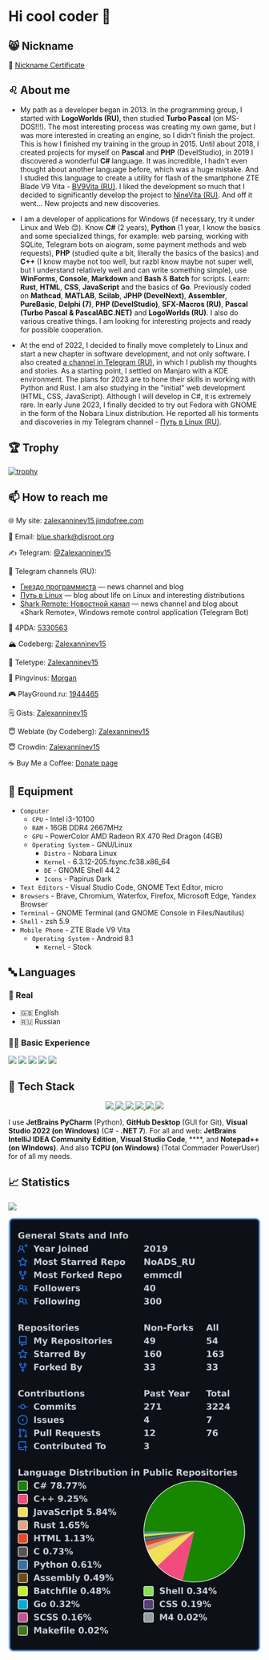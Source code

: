 # Hi cool coder 🤘

## 😸 Nickname

  👤 [Nickname Certificate](https://mynickname.com/en/Zalexanninev15)
  
## ♌ About me

- My path as a developer began in 2013. In the programming group, I started with **LogoWorlds (RU)**, then studied **Turbo Pascal** (on MS-DOS!!!). The most interesting process was creating my own game, but I was more interested in creating an engine, so I didn't finish the project. This is how I finished my training in the group in 2015. Until about 2018, I created projects for myself on **Pascal** and **PHP** (DevelStudio), in 2019 I discovered a wonderful **C#** language. It was incredible, I hadn't even thought about another language before, which was a huge mistake. And I studied this language to create a utility for flash of the smartphone ZTE Blade V9 Vita - [BV9Vita (RU)](https://4pda.to/forum/index.php?showtopic=952274&view=findpost&p=88382383). I liked the development so much that I decided to significantly develop the project to [NineVita (RU)](https://4pda.to/forum/index.php?showtopic=952274&view=findpost&p=91409816). And off it went... New projects and new discoveries. 

- I am a developer of applications for Windows (if necessary, try it under Linux and Web 😊). Know **C#** (2 years), **Python** (1 year, I know the basics and some specialized things, for example: web parsing, working with SQLite, Telegram bots on aiogram, some payment methods and web requests), **PHP** (studied quite a bit, literally the basics of the basics) and **C++** (I know maybe not too well, but razbI know maybe not super well, but I understand relatively well and can write something simple), use **WinForms**, **Console**, **Markdown** and **Bash** & **Batch** for scripts. Learn: **Rust**, **HTML**, **CSS**, **JavaScript** and the basics of **Go**. Previously coded on **Mathcad**, **MATLAB**, **Scilab**, **JPHP (DevelNext)**, **Assembler**, **PureBasic**, **Delphi (7)**, **PHP (DevelStudio)**, **SFX-Macros (RU)**, **Pascal (Turbo Pascal & PascalABC.NET)** and **LogoWorlds (RU)**. I also do various creative things. I am looking for interesting projects and ready for possible cooperation.

- At the end of 2022, I decided to finally move completely to Linux and start a new chapter in software development, and not only software. I also created [a channel in Telegram (RU)](https://ttttt.me/funnypenguin), in which I publish my thoughts and stories. As a starting point, I settled on Manjaro with a KDE environment. The plans for 2023 are to hone their skills in working with Python and Rust. I am also studying in the "initial" web development (HTML, CSS, JavaScript). Although I will develop in C#, it is extremely rare. In early June 2023, I finally decided to try out Fedora with GNOME in the form of the Nobara Linux distribution. He reported all his torments and discoveries in my Telegram channel - [Путь в Linux (RU)](https://ttttt.me/funnypenguin).

## 🏆 Trophy

[![trophy](https://github-profile-trophy.vercel.app/?username=Zalexanninev15&theme=algolia&margin-w=7&margin-h=7&rank=A,AAA,AA,B,BB,BBB,SECRET&row=2&column=3)](https://github.com/Zalexanninev15/github-profile-trophy)

## 📫 How to reach me

  🌐 My site: [zalexanninev15.jimdofree.com](https://zalexanninev15.jimdofree.com)

  📨 Email: [blue.shark@disroot.org](mailto:blue.shark@disroot.org)
  
  ✍ Telegram: [@Zalexanninev15](https://t.me/Zalexanninev15)

  📰 Telegram channels (RU): 
  - [Гнездо программиста](https://ttttt.me/Zalexanninev15_News) — news channel and blog 
  - [Путь в Linux](https://ttttt.me/funnypenguin) — blog about life on Linux and interesting distributions
  - [Shark Remote: Новостной канал](https://ttttt.me/NewsWiT) — news channel and blog about «Shark Remote», Windows remote control application (Telegram Bot)
  
  📱 4PDA: [5330563](https://4pda.ru/forum/index.php?showuser=5330563)

  🏔 Codeberg: [Zalexanninev15](https://codeberg.org/Zalexanninev15)

  📝 Teletype: [Zalexanninev15](https://teletype.in/@zalexanninev15)
  
  🐧 Pingvinus: [Morgan](https://pingvinus.ru/user/morgan)

  🎮 PlayGround.ru: [1944465](https://users.playground.ru/1944465)

  🗒️ Gists: [Zalexanninev15](https://gist.github.com/Zalexanninev15)

  😇 Weblate (by Codeberg): [Zalexanninev15](https://translate.codeberg.org/user/Zalexanninev15)
  
  😇 Crowdin: [Zalexanninev15](https://crowdin.com/profile/Zalexanninev15) 

  ☕️ Buy Me a Coffee: [Donate page](https://zalexanninev15.jimdofree.com/buy-me-a-coffee)

## 🧰 Equipment

- `Computer`
  - `CPU` - Intel i3-10100
  - `RAM` - 16GB DDR4 2667MHz
  - `GPU` - PowerColor AMD Radeon RX 470 Red Dragon (4GB)
  - `Operating System` - GNU/Linux
    - `Distro` - Nobara Linux
    - `Kernel` - 6.3.12-205.fsync.fc38.x86_64
    - `DE` - GNOME Shell 44.2
    - `Icons` - Papirus Dark
- `Text Editors` - Visual Studio Code, GNOME Text Editor, micro
- `Browsers` - Brave, Chromium, Waterfox, Firefox, Microsoft Edge, Yandex Browser
- `Terminal` - GNOME Terminal (and GNOME Console in Files/Nautilus)
- `Shell` - zsh 5.9
- `Mobile Phone` - ZTE Blade V9 Vita
  - `Operating System` - Android 8.1
    - `Kernel` - Stock

## 🔤 Languages

### 👥 Real

- 🇬🇧 English 
- 🇷🇺 Russian

### 🧑‍💻 Basic Experience
<span>
  <img src="https://img.shields.io/badge/rust-%23000000.svg?&style=for-the-badge&logo=rust&logoColor=white" />
  <img src="https://img.shields.io/badge/python-%233776AB.svg?&style=for-the-badge&logo=python&logoColor=white" />
  <img src="https://img.shields.io/badge/C%23-%23239120.svg?&style=for-the-badge&logo=c%20sharp&logoColor=white" />
  <img src="https://img.shields.io/badge/php-%23777BB4.svg?&style=for-the-badge&logo=php&logoColor=white" />
  <img src="https://img.shields.io/badge/c++-%2300599C.svg?style=for-the-badge&logo=c%2B%2B&logoColor=white" />
</span>



## 🤖 Tech Stack

<div align="center">
  <a href="https://code.visualstudio.com">
        <img src="https://img.shields.io/badge/Visual_Studio_Code-%23007ACC.svg?&style=for-the-badge&logo=visualstudiocode&logoColor=white" />
  </a>
  <a href="https://www.jetbrains.com/idea/">
        <img src="https://img.shields.io/badge/IntelliJ_IDEA-EB2275.svg?&style=for-the-badge&logo=intellijidea&logoColor=white" />
  </a>
  <a href="https://www.jetbrains.com/pycharm">
        <img src="https://img.shields.io/badge/pycharm-ABEFB8.svg?&style=for-the-badge&logo=pycharm&logoColor=black" />
  </a>
  <a href="https://desktop.github.com">
        <img src="https://img.shields.io/badge/GitHub_Desktop-24292E?style=for-the-badge&logo=github&logoColor=#692786" />
  </a>
  <a href="https://visualstudio.microsoft.com/vs/community">
        <img src="https://img.shields.io/badge/Visual_Studio_2022-473EA3?style=for-the-badge&logo=visualstudio&logoColor=#8661C5" />
  </a>
  <a href="https://notepad-plus-plus.org">
        <img src="https://img.shields.io/badge/Notepad++-A9F37E?style=for-the-badge&logo=notepadplusplus&logoColor=black" />
  </a>
  <p>
</div>

I use **JetBrains PyCharm** (Python), **GitHub Desktop** (GUI for Git), **Visual Studio 2022 (on Windows)** (C# - **.NET 7**). For all and web: **JetBrains IntelliJ IDEA Community Edition**, **Visual Studio Code**, ****,  and **Notepad++ (on WIndows)**. And also **TCPU (on Windows)** (Total Commader PowerUser) for of all my needs.

## 📈 Statistics

<img align="center" src="https://github-readme-stats.vercel.app/api/wakatime?username=LuaSMA&theme=github_dark&layout=compact&hide_border=true" />

![My user statistics](images/userstats.svg)

